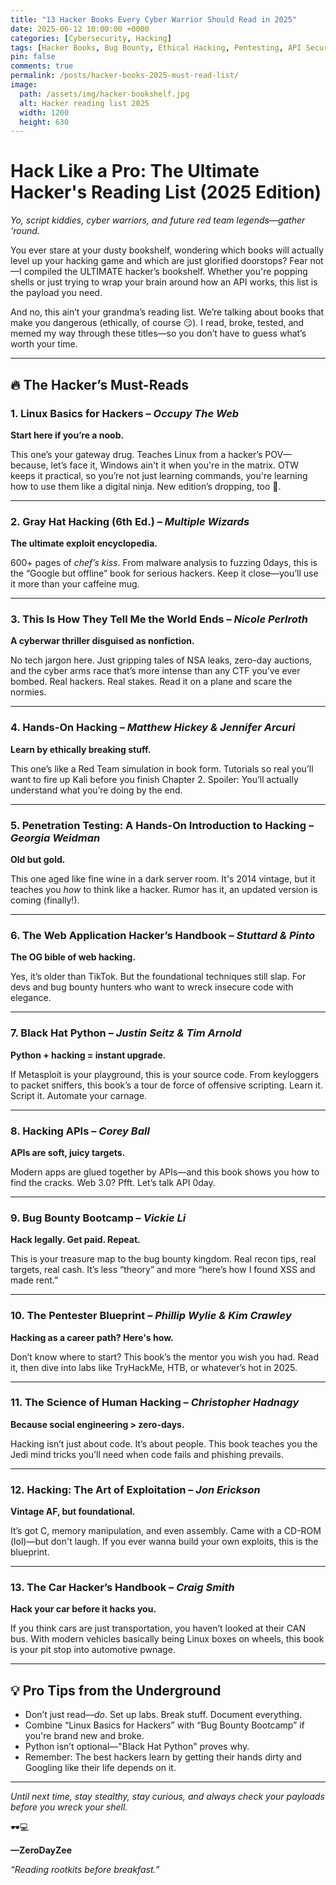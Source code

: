 ```yaml
---
title: "13 Hacker Books Every Cyber Warrior Should Read in 2025"
date: 2025-06-12 10:00:00 +0000
categories: [Cybersecurity, Hacking]
tags: [Hacker Books, Bug Bounty, Ethical Hacking, Pentesting, API Security, Python, InfoSec, Web Security]
pin: false
comments: true
permalink: /posts/hacker-books-2025-must-read-list/
image:
  path: /assets/img/hacker-bookshelf.jpg
  alt: Hacker reading list 2025
  width: 1200
  height: 630
---
```


# **Hack Like a Pro: The Ultimate Hacker's Reading List (2025 Edition)**

*Yo, script kiddies, cyber warriors, and future red team legends—gather ‘round.*

You ever stare at your dusty bookshelf, wondering which books will actually level up your hacking game and which are just glorified doorstops? Fear not—I compiled the ULTIMATE hacker’s bookshelf. Whether you're popping shells or just trying to wrap your brain around how an API works, this list is the payload you need.

And no, this ain’t your grandma’s reading list. We’re talking about books that make you dangerous (ethically, of course 😏). I read, broke, tested, and memed my way through these titles—so you don’t have to guess what’s worth your time.

---

## 🔥 The Hacker’s Must-Reads

### 1. **Linux Basics for Hackers** – *Occupy The Web*

**Start here if you’re a noob.**

This one’s your gateway drug. Teaches Linux from a hacker’s POV—because, let’s face it, Windows ain't it when you're in the matrix. OTW keeps it practical, so you’re not just learning commands, you're learning how to use them like a digital ninja. New edition’s dropping, too 👀.

---

### 2. **Gray Hat Hacking (6th Ed.)** – *Multiple Wizards*

**The ultimate exploit encyclopedia.**

600+ pages of *chef’s kiss*. From malware analysis to fuzzing 0days, this is the “Google but offline” book for serious hackers. Keep it close—you’ll use it more than your caffeine mug.

---

### 3. **This Is How They Tell Me the World Ends** – *Nicole Perlroth*

**A cyberwar thriller disguised as nonfiction.**

No tech jargon here. Just gripping tales of NSA leaks, zero-day auctions, and the cyber arms race that’s more intense than any CTF you’ve ever bombed. Real hackers. Real stakes. Read it on a plane and scare the normies.

---

### 4. **Hands-On Hacking** – *Matthew Hickey & Jennifer Arcuri*

**Learn by ethically breaking stuff.**

This one’s like a Red Team simulation in book form. Tutorials so real you’ll want to fire up Kali before you finish Chapter 2. Spoiler: You’ll actually understand what you’re doing by the end.

---

### 5. **Penetration Testing: A Hands-On Introduction to Hacking** – *Georgia Weidman*

**Old but gold.**

This one aged like fine wine in a dark server room. It's 2014 vintage, but it teaches you *how* to think like a hacker. Rumor has it, an updated version is coming (finally!).

---

### 6. **The Web Application Hacker’s Handbook** – *Stuttard & Pinto*

**The OG bible of web hacking.**

Yes, it’s older than TikTok. But the foundational techniques still slap. For devs and bug bounty hunters who want to wreck insecure code with elegance.

---

### 7. **Black Hat Python** – *Justin Seitz & Tim Arnold*

**Python + hacking = instant upgrade.**

If Metasploit is your playground, this is your source code. From keyloggers to packet sniffers, this book’s a tour de force of offensive scripting. Learn it. Script it. Automate your carnage.

---

### 8. **Hacking APIs** – *Corey Ball*

**APIs are soft, juicy targets.**

Modern apps are glued together by APIs—and this book shows you how to find the cracks. Web 3.0? Pfft. Let’s talk API 0day.

---

### 9. **Bug Bounty Bootcamp** – *Vickie Li*

**Hack legally. Get paid. Repeat.**

This is your treasure map to the bug bounty kingdom. Real recon tips, real targets, real cash. It’s less “theory” and more “here’s how I found XSS and made rent.”

---

### 10. **The Pentester Blueprint** – *Phillip Wylie & Kim Crawley*

**Hacking as a career path? Here's how.**

Don’t know where to start? This book’s the mentor you wish you had. Read it, then dive into labs like TryHackMe, HTB, or whatever’s hot in 2025.

---

### 11. **The Science of Human Hacking** – *Christopher Hadnagy*

**Because social engineering > zero-days.**

Hacking isn’t just about code. It’s about people. This book teaches you the Jedi mind tricks you’ll need when code fails and phishing prevails.

---

### 12. **Hacking: The Art of Exploitation** – *Jon Erickson*

**Vintage AF, but foundational.**

It’s got C, memory manipulation, and even assembly. Came with a CD-ROM (lol)—but don't laugh. If you ever wanna build your own exploits, this is the blueprint.

---

### 13. **The Car Hacker’s Handbook** – *Craig Smith*

**Hack your car before it hacks you.**

If you think cars are just transportation, you haven’t looked at their CAN bus. With modern vehicles basically being Linux boxes on wheels, this book is your pit stop into automotive pwnage.

---

## 💡 Pro Tips from the Underground

- Don’t just read—*do*. Set up labs. Break stuff. Document everything.
- Combine “Linux Basics for Hackers” with “Bug Bounty Bootcamp” if you're brand new and broke.
- Python isn’t optional—"Black Hat Python" proves why.
- Remember: The best hackers learn by getting their hands dirty and Googling like their life depends on it.

---

*Until next time, stay stealthy, stay curious, and always check your payloads before you wreck your shell.*

🕶️💻

**—ZeroDayZee**

*“Reading rootkits before breakfast.”*
